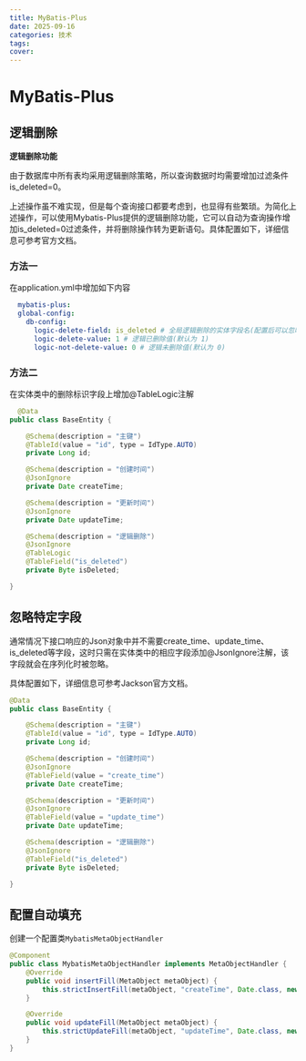 ```yaml
---
title: MyBatis-Plus
date: 2025-09-16
categories: 技术
tags: 
cover: 
---
```



# MyBatis-Plus

## 逻辑删除

**逻辑删除功能**

由于数据库中所有表均采用逻辑删除策略，所以查询数据时均需要增加过滤条件is_deleted=0。

上述操作虽不难实现，但是每个查询接口都要考虑到，也显得有些繁琐。为简化上述操作，可以使用Mybatis-Plus提供的逻辑删除功能，它可以自动为查询操作增加is_deleted=0过滤条件，并将删除操作转为更新语句。具体配置如下，详细信息可参考官方文档。

### 方法一

在application.yml中增加如下内容

``` yml
  mybatis-plus:
  global-config:
    db-config:
      logic-delete-field: is_deleted # 全局逻辑删除的实体字段名(配置后可以忽略不配置步骤二)
      logic-delete-value: 1 # 逻辑已删除值(默认为 1)
      logic-not-delete-value: 0 # 逻辑未删除值(默认为 0)
```

### 方法二

在实体类中的删除标识字段上增加@TableLogic注解

``` java
  @Data
public class BaseEntity {

    @Schema(description = "主键")
    @TableId(value = "id", type = IdType.AUTO)
    private Long id;

    @Schema(description = "创建时间")
    @JsonIgnore
    private Date createTime;

    @Schema(description = "更新时间")
    @JsonIgnore
    private Date updateTime;

    @Schema(description = "逻辑删除")
    @JsonIgnore
    @TableLogic
    @TableField("is_deleted")
    private Byte isDeleted;

}
```

## 忽略特定字段

通常情况下接口响应的Json对象中并不需要create_time、update_time、is_deleted等字段，这时只需在实体类中的相应字段添加@JsonIgnore注解，该字段就会在序列化时被忽略。

具体配置如下，详细信息可参考Jackson官方文档。

```java
@Data
public class BaseEntity {

    @Schema(description = "主键")
    @TableId(value = "id", type = IdType.AUTO)
    private Long id;

    @Schema(description = "创建时间")
    @JsonIgnore
    @TableField(value = "create_time")
    private Date createTime;

    @Schema(description = "更新时间")
    @JsonIgnore
    @TableField(value = "update_time")
    private Date updateTime;

    @Schema(description = "逻辑删除")
    @JsonIgnore
    @TableField("is_deleted")
    private Byte isDeleted;

}
```

## 配置自动填充

创建一个配置类`MybatisMetaObjectHandler`

```java
@Component
public class MybatisMetaObjectHandler implements MetaObjectHandler {
    @Override
    public void insertFill(MetaObject metaObject) {
        this.strictInsertFill(metaObject, "createTime", Date.class, new Date());
    }

    @Override
    public void updateFill(MetaObject metaObject) {
        this.strictUpdateFill(metaObject, "updateTime", Date.class, new Date());
    }
}
```

